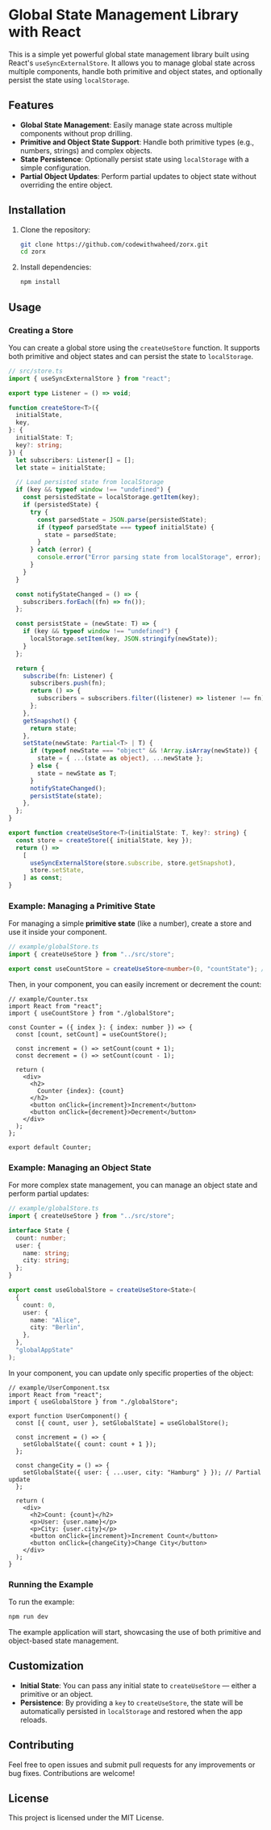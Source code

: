 # Global State Management Library with React

This is a simple yet powerful global state management library built using React's `useSyncExternalStore`. It allows you to manage global state across multiple components, handle both primitive and object states, and optionally persist the state using `localStorage`.

## Features

- **Global State Management**: Easily manage state across multiple components without prop drilling.
- **Primitive and Object State Support**: Handle both primitive types (e.g., numbers, strings) and complex objects.
- **State Persistence**: Optionally persist state using `localStorage` with a simple configuration.
- **Partial Object Updates**: Perform partial updates to object state without overriding the entire object.

## Installation

1. Clone the repository:

   ```bash
   git clone https://github.com/codewithwaheed/zorx.git
   cd zorx
   ```

2. Install dependencies:

   ```bash
   npm install
   ```

## Usage

### Creating a Store

You can create a global store using the `createUseStore` function. It supports both primitive and object states and can persist the state to `localStorage`.

```ts
// src/store.ts
import { useSyncExternalStore } from "react";

export type Listener = () => void;

function createStore<T>({
  initialState,
  key,
}: {
  initialState: T;
  key?: string;
}) {
  let subscribers: Listener[] = [];
  let state = initialState;

  // Load persisted state from localStorage
  if (key && typeof window !== "undefined") {
    const persistedState = localStorage.getItem(key);
    if (persistedState) {
      try {
        const parsedState = JSON.parse(persistedState);
        if (typeof parsedState === typeof initialState) {
          state = parsedState;
        }
      } catch (error) {
        console.error("Error parsing state from localStorage", error);
      }
    }
  }

  const notifyStateChanged = () => {
    subscribers.forEach((fn) => fn());
  };

  const persistState = (newState: T) => {
    if (key && typeof window !== "undefined") {
      localStorage.setItem(key, JSON.stringify(newState));
    }
  };

  return {
    subscribe(fn: Listener) {
      subscribers.push(fn);
      return () => {
        subscribers = subscribers.filter((listener) => listener !== fn);
      };
    },
    getSnapshot() {
      return state;
    },
    setState(newState: Partial<T> | T) {
      if (typeof newState === "object" && !Array.isArray(newState)) {
        state = { ...(state as object), ...newState };
      } else {
        state = newState as T;
      }
      notifyStateChanged();
      persistState(state);
    },
  };
}

export function createUseStore<T>(initialState: T, key?: string) {
  const store = createStore({ initialState, key });
  return () =>
    [
      useSyncExternalStore(store.subscribe, store.getSnapshot),
      store.setState,
    ] as const;
}
```

### Example: Managing a Primitive State

For managing a simple **primitive state** (like a number), create a store and use it inside your component.

```ts
// example/globalStore.ts
import { createUseStore } from "../src/store";

export const useCountStore = createUseStore<number>(0, "countState"); // Using localStorage to persist
```

Then, in your component, you can easily increment or decrement the count:

```tsx
// example/Counter.tsx
import React from "react";
import { useCountStore } from "./globalStore";

const Counter = ({ index }: { index: number }) => {
  const [count, setCount] = useCountStore();

  const increment = () => setCount(count + 1);
  const decrement = () => setCount(count - 1);

  return (
    <div>
      <h2>
        Counter {index}: {count}
      </h2>
      <button onClick={increment}>Increment</button>
      <button onClick={decrement}>Decrement</button>
    </div>
  );
};

export default Counter;
```

### Example: Managing an Object State

For more complex state management, you can manage an object state and perform partial updates:

```ts
// example/globalStore.ts
import { createUseStore } from "../src/store";

interface State {
  count: number;
  user: {
    name: string;
    city: string;
  };
}

export const useGlobalStore = createUseStore<State>(
  {
    count: 0,
    user: {
      name: "Alice",
      city: "Berlin",
    },
  },
  "globalAppState"
);
```

In your component, you can update only specific properties of the object:

```tsx
// example/UserComponent.tsx
import React from "react";
import { useGlobalStore } from "./globalStore";

export function UserComponent() {
  const [{ count, user }, setGlobalState] = useGlobalStore();

  const increment = () => {
    setGlobalState({ count: count + 1 });
  };

  const changeCity = () => {
    setGlobalState({ user: { ...user, city: "Hamburg" } }); // Partial update
  };

  return (
    <div>
      <h2>Count: {count}</h2>
      <p>User: {user.name}</p>
      <p>City: {user.city}</p>
      <button onClick={increment}>Increment Count</button>
      <button onClick={changeCity}>Change City</button>
    </div>
  );
}
```

### Running the Example

To run the example:

```bash
npm run dev
```

The example application will start, showcasing the use of both primitive and object-based state management.

## Customization

- **Initial State**: You can pass any initial state to `createUseStore` — either a primitive or an object.
- **Persistence**: By providing a `key` to `createUseStore`, the state will be automatically persisted in `localStorage` and restored when the app reloads.

## Contributing

Feel free to open issues and submit pull requests for any improvements or bug fixes. Contributions are welcome!

## License

This project is licensed under the MIT License.
